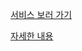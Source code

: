 [서비스 보러 가기](https://kaehehehe.github.io/my-pomodoro/)

[자세한 내용](https://pinnate-snapper-b4a.notion.site/My-pomodoro-timer-18d1abe36e4a4cc1aba0baac2cef9bd5)
